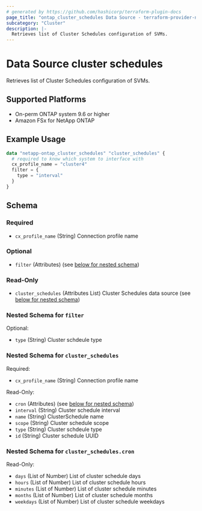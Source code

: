```yaml
---
# generated by https://github.com/hashicorp/terraform-plugin-docs
page_title: "ontap_cluster_schedules Data Source - terraform-provider-netapp-ontap"
subcategory: "Cluster"
description: |-
  Retrieves list of Cluster Schedules configuration of SVMs.
---
```


# Data Source cluster schedules
Retrieves list of Cluster Schedules configuration of SVMs.

## Supported Platforms
* On-perm ONTAP system 9.6 or higher
* Amazon FSx for NetApp ONTAP

## Example Usage
```terraform
data "netapp-ontap_cluster_schedules" "cluster_schedules" {
  # required to know which system to interface with
  cx_profile_name = "cluster4"
  filter = {
    type = "interval"
  }
}
```


<!-- schema generated by tfplugindocs -->
## Schema

### Required

- `cx_profile_name` (String) Connection profile name

### Optional

- `filter` (Attributes) (see [below for nested schema](#nestedatt--filter))

### Read-Only

- `cluster_schedules` (Attributes List) Cluster Schedules data source (see [below for nested schema](#nestedatt--cluster_schedules))

<a id="nestedatt--filter"></a>
### Nested Schema for `filter`

Optional:

- `type` (String) Cluster schdeule type


<a id="nestedatt--cluster_schedules"></a>
### Nested Schema for `cluster_schedules`

Required:

- `cx_profile_name` (String) Connection profile name

Read-Only:

- `cron` (Attributes) (see [below for nested schema](#nestedatt--cluster_schedules--cron))
- `interval` (String) Cluster schedule interval
- `name` (String) ClusterSchedule name
- `scope` (String) Cluster schedule scope
- `type` (String) Cluster schdeule type
- `id` (String) Cluster schedule UUID

<a id="nestedatt--cluster_schedules--cron"></a>
### Nested Schema for `cluster_schedules.cron`

Read-Only:

- `days` (List of Number) List of cluster schedule days
- `hours` (List of Number) List of cluster schedule hours
- `minutes` (List of Number) List of cluster schedule minutes
- `months` (List of Number) List of cluster schedule months
- `weekdays` (List of Number) List of cluster schedule weekdays


